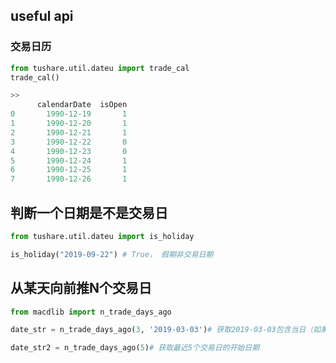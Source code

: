 ## useful api

### 交易日历
```python
from tushare.util.dateu import trade_cal
trade_cal()

>>
      calendarDate  isOpen
0       1990-12-19       1
1       1990-12-20       1
2       1990-12-21       1
3       1990-12-22       0
4       1990-12-23       0
5       1990-12-24       1
6       1990-12-25       1
7       1990-12-26       1
```


## 判断一个日期是不是交易日
```python
from tushare.util.dateu import is_holiday

is_holiday("2019-09-22") # True， 假期非交易日期
```


## 从某天向前推N个交易日
```python
from macdlib import n_trade_days_ago

date_str = n_trade_days_ago(3, '2019-03-03')# 获取2019-03-03包含当日（如果是交易日）前面3天交易日的开始日期

date_str2 = n_trade_days_ago(5)# 获取最近5个交易日的开始日期
```